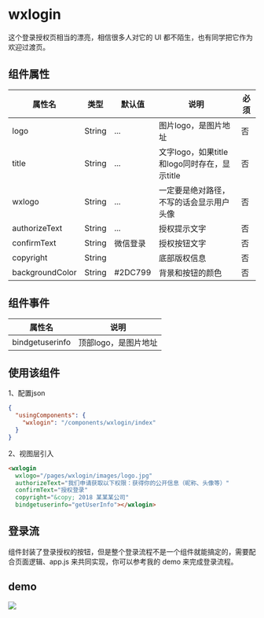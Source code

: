 # wxlogin

这个登录授权页相当的漂亮，相信很多人对它的 UI 都不陌生，也有同学把它作为欢迎过渡页。

## 组件属性

| 属性名          | 类型   | 默认值   | 说明                                         | 必须 |
| --------------- | ------ | -------- | -------------------------------------------- | ---- |
| logo            | String | ...      | 图片logo，是图片地址                         | 否   |
| title           | String | ...      | 文字logo，如果title和logo同时存在，显示title | 否   |
| wxlogo          | String | ...      | 一定要是绝对路径，不写的话会显示用户头像     | 否   |
| authorizeText   | String | ...      | 授权提示文字                                 | 否   |
| confirmText     | String | 微信登录 | 授权按钮文字                                 | 否   |
| copyright       | String |          | 底部版权信息                                 | 否   |
| backgroundColor | String | #2DC799  | 背景和按钮的颜色                             | 否   |

## 组件事件

| 属性名          | 说明                 |
| --------------- | -------------------- |
| bindgetuserinfo | 顶部logo，是图片地址 |

## 使用该组件

1、配置json

```json
{
  "usingComponents": {
    "wxlogin": "/components/wxlogin/index"
  }
}
```

2、视图层引入

```html
<wxlogin
  wxlogo="/pages/wxlogin/images/logo.jpg"
  authorizeText="我们申请获取以下权限：获得你的公开信息（昵称、头像等）"
  confirmText="授权登录"
  copyright="&copy; 2018 某某某公司"
  bindgetuserinfo="getUserInfo"></wxlogin>
```

## 登录流

组件封装了登录授权的按钮，但是整个登录流程不是一个组件就能搞定的，需要配合页面逻辑、app.js 来共同实现，你可以参考我的 demo 来完成登录流程。

## demo

![](http://cdn.wakeuptocode.me/wxlogin.gif)
